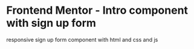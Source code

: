 # Frontend Mentor - Intro component with sign up form

responsive sign up form component with html and css and js